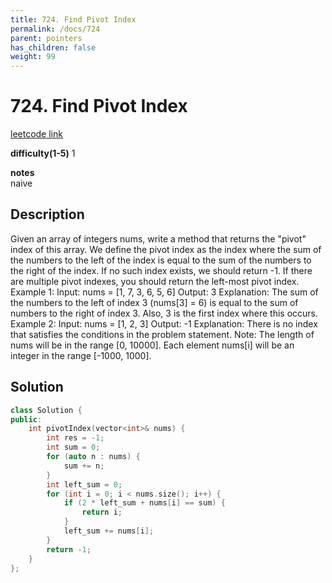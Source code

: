 ```yaml
---
title: 724. Find Pivot Index
permalink: /docs/724
parent: pointers
has_children: false
weight: 99
---
```

# 724. Find Pivot Index
[leetcode link](https://leetcode.com/problems/find-pivot-index/)

**difficulty(1-5)** 
1

**notes**   
naive

## Description

Given an array of integers nums, write a method that returns the "pivot" index of this array.
We define the pivot index as the index where the sum of the numbers to the left of the index is equal to the sum of the numbers to the right of the index.
If no such index exists, we should return -1. If there are multiple pivot indexes, you should return the left-most pivot index.
Example 1:
Input: 
nums = [1, 7, 3, 6, 5, 6]
Output: 3
Explanation: 
The sum of the numbers to the left of index 3 (nums[3] = 6) is equal to the sum of numbers to the right of index 3.
Also, 3 is the first index where this occurs.
Example 2:
Input: 
nums = [1, 2, 3]
Output: -1
Explanation: 
There is no index that satisfies the conditions in the problem statement.
Note:
The length of nums will be in the range [0, 10000].
Each element nums[i] will be an integer in the range [-1000, 1000].


## Solution

```c++
class Solution {
public:
    int pivotIndex(vector<int>& nums) {
        int res = -1;
        int sum = 0;
        for (auto n : nums) {
            sum += n;
        }
        int left_sum = 0;
        for (int i = 0; i < nums.size(); i++) {
            if (2 * left_sum + nums[i] == sum) {
                return i;
            }
            left_sum += nums[i];
        }
        return -1;
    }
};
```
